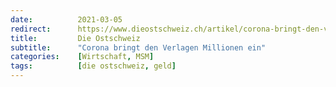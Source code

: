 ```yaml
---
date:          2021-03-05
redirect:      https://www.dieostschweiz.ch/artikel/corona-bringt-den-verlagen-millionen-ein-3nd9xG1
title:         Die Ostschweiz
subtitle:      "Corona bringt den Verlagen Millionen ein"
categories:    [Wirtschaft, MSM]
tags:          [die ostschweiz, geld]
---
```


